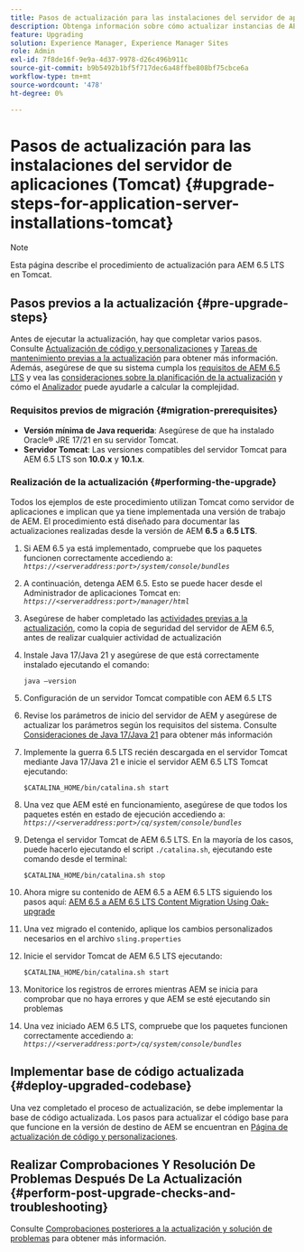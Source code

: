 ```yaml
---
title: Pasos de actualización para las instalaciones del servidor de aplicaciones (Tomcat)
description: Obtenga información sobre cómo actualizar instancias de AEM implementadas mediante Tomcat.
feature: Upgrading
solution: Experience Manager, Experience Manager Sites
role: Admin
exl-id: 7f8de16f-9e9a-4d37-9978-d26c496b911c
source-git-commit: b9b5492b1bf5f717dec6a48ffbe808bf75cbce6a
workflow-type: tm+mt
source-wordcount: '478'
ht-degree: 0%

---
```


# Pasos de actualización para las instalaciones del servidor de aplicaciones (Tomcat) {#upgrade-steps-for-application-server-installations-tomcat}

>[!NOTE]
>
>Esta página describe el procedimiento de actualización para AEM 6.5 LTS en Tomcat.

## Pasos previos a la actualización {#pre-upgrade-steps}

Antes de ejecutar la actualización, hay que completar varios pasos. Consulte [Actualización de código y personalizaciones](/help/sites-deploying/upgrading-code-and-customizations.md) y [Tareas de mantenimiento previas a la actualización](/help/sites-deploying/pre-upgrade-maintenance-tasks.md) para obtener más información. Además, asegúrese de que su sistema cumpla los [requisitos de AEM 6.5 LTS](/help/sites-deploying/technical-requirements.md) y vea las [consideraciones sobre la planificación de la actualización](/help/sites-deploying/upgrade-planning.md) y cómo el [Analizador](/help/sites-deploying/aem-analyzer.md) puede ayudarle a calcular la complejidad.


### Requisitos previos de migración {#migration-prerequisites}

* **Versión mínima de Java requerida**: Asegúrese de que ha instalado Oracle® JRE 17/21 en su servidor Tomcat.
* **Servidor Tomcat**: Las versiones compatibles del servidor Tomcat para AEM 6.5 LTS son **10.0.x** y **10.1.x**.

### Realización de la actualización {#performing-the-upgrade}

Todos los ejemplos de este procedimiento utilizan Tomcat como servidor de aplicaciones e implican que ya tiene implementada una versión de trabajo de AEM. El procedimiento está diseñado para documentar las actualizaciones realizadas desde la versión de AEM **6.5** a **6.5 LTS**.

1. Si AEM 6.5 ya está implementado, compruebe que los paquetes funcionen correctamente accediendo a: *`https://<serveraddress:port>/system/console/bundles`*
1. A continuación, detenga AEM 6.5. Esto se puede hacer desde el Administrador de aplicaciones Tomcat en: *`https://<serveraddress:port>/manager/html`*
1. Asegúrese de haber completado las [actividades previas a la actualización](#pre-upgrade-steps), como la copia de seguridad del servidor de AEM 6.5, antes de realizar cualquier actividad de actualización
1. Instale Java 17/Java 21 y asegúrese de que está correctamente instalado ejecutando el comando:

   ```
   java –version
   ```

1. Configuración de un servidor Tomcat compatible con AEM 6.5 LTS
1. Revise los parámetros de inicio del servidor de AEM y asegúrese de actualizar los parámetros según los requisitos del sistema. Consulte [Consideraciones de Java 17/Java 21](/help/sites-deploying/custom-standalone-install.md#java-considerations) para obtener más información
1. Implemente la guerra 6.5 LTS recién descargada en el servidor Tomcat mediante Java 17/Java 21 e inicie el servidor AEM 6.5 LTS Tomcat ejecutando:

   ```
   $CATALINA_HOME/bin/catalina.sh start
   ```

1. Una vez que AEM esté en funcionamiento, asegúrese de que todos los paquetes estén en estado de ejecución accediendo a: *`https://<serveraddress:port>/cq/system/console/bundles`*
1. Detenga el servidor Tomcat de AEM 6.5 LTS. En la mayoría de los casos, puede hacerlo ejecutando el script `./catalina.sh`, ejecutando este comando desde el terminal:

   ```
   $CATALINA_HOME/bin/catalina.sh stop
   ```

1. Ahora migre su contenido de AEM 6.5 a AEM 6.5 LTS siguiendo los pasos aquí: [AEM 6.5 a AEM 6.5 LTS Content Migration Using Oak-upgrade](/help/sites-deploying/aem-65-to-aem-65lts-content-migration-using-oak-upgrade.md)
1. Una vez migrado el contenido, aplique los cambios personalizados necesarios en el archivo `sling.properties`
1. Inicie el servidor Tomcat de AEM 6.5 LTS ejecutando:

   ```
   $CATALINA_HOME/bin/catalina.sh start
   ```

1. Monitorice los registros de errores mientras AEM se inicia para comprobar que no haya errores y que AEM se esté ejecutando sin problemas
1. Una vez iniciado AEM 6.5 LTS, compruebe que los paquetes funcionen correctamente accediendo a: *`https://<serveraddress:port>/cq/system/console/bundles`*

## Implementar base de código actualizada {#deploy-upgraded-codebase}

Una vez completado el proceso de actualización, se debe implementar la base de código actualizada. Los pasos para actualizar el código base para que funcione en la versión de destino de AEM se encuentran en [Página de actualización de código y personalizaciones](/help/sites-deploying/upgrading-code-and-customizations.md).

## Realizar Comprobaciones Y Resolución De Problemas Después De La Actualización {#perform-post-upgrade-checks-and-troubleshooting}

Consulte [Comprobaciones posteriores a la actualización y solución de problemas](/help/sites-deploying/post-upgrade-checks-and-troubleshooting.md) para obtener más información.
